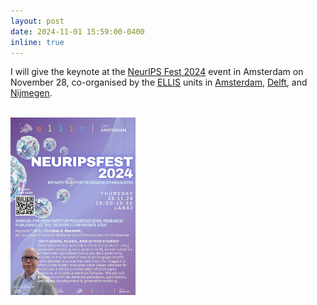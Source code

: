 ```yaml
---
layout: post
date: 2024-11-01 15:59:00-0400
inline: true
---
```


I will give the keynote at the [NeurIPS Fest 2024](https://ivi.fnwi.uva.nl/ellis/neurips-fest-2024/) event in Amsterdam on November 28, co-organised by the [ELLIS](https://ellis.eu/) units in [Amsterdam](https://ellis.eu/units/amsterdam), [Delft](https://www.tudelft.nl/ellis-delft-unit), and [Nijmegen](https://ellis.eu/units/nijmegen).

<br>
<img src="../assets/img/neuripsfest.jpg" alt="NeurIPS Fest 2024" width="200"/>